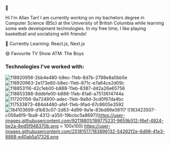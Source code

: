 👋

Hi I'm Allan Tan! I am currently working on my bachelors degree in Computer Science (BSc) at the University of British Columbia while learning some web development technologies. In my free time, I like playing basketball and socializing with friends!

🌱 Currently Learning: React.js, Next.js

😄 Favourite TV Show ATM: The Boys 

### Technologies I've worked with: 
![118920956-2bb4e480-b8ec-11eb-8d7b-2798e8a0bb5e](https://user-images.githubusercontent.com/92118801/189774862-75e02664-618a-49fb-a473-725114d6f5dc.png)
![118920963-2e173e80-b8ec-11eb-871c-e7a64ce2d09c](https://user-images.githubusercontent.com/92118801/189774867-970f509e-8f63-47e4-bad6-caa7992cd653.png)
![118853116-42c1eb00-b888-11eb-8387-d42a26e65756](https://user-images.githubusercontent.com/92118801/189774871-90048037-b7ed-4ab2-bdba-17e2a7b23ef4.png)
![118853388-8ddbfe00-b888-11eb-81a6-a7513614744a](https://user-images.githubusercontent.com/92118801/189774875-8e3e9b66-aab3-4d84-9097-1a977cfc045d.png)
![117201156-9a724800-adec-11eb-9a9d-3cd0f67da4bc](https://user-images.githubusercontent.com/92118801/189775195-1decb77a-49e5-41b3-aaca-c7efb2741543.png)
![117533873-484d4480-afef-11eb-9fad-67c8605e3592](https://user-images.githubusercontent.com/92118801/189775208-c7ed373b-b056-465d-98e5-1bf600e22a9f.png)
![184103699-d1b83c07-2d83-4d99-9a1e-83bd89e08117](https://user-images.githubusercontent.com/92118801/189775213-47ce292a-34e6-405c-b48f-476783771726.png)
![183423507-c056a6f9-1ba8-4312-a350-19bcbc5a8697](https://user-images.githubusercontent.com/92118801/189775231-9659b512-f6ef-4924-be2a-8ed5f948370b.png = 100x100)
	https://user-images.githubusercontent.com/25181517/183896132-54262f2e-6d98-41e3-8888-e40ab5a17326.png
<!--
**AllanT102/AllanT102** is a ✨ _special_ ✨ repository because its `README.md` (this file) appears on your GitHub profile.

